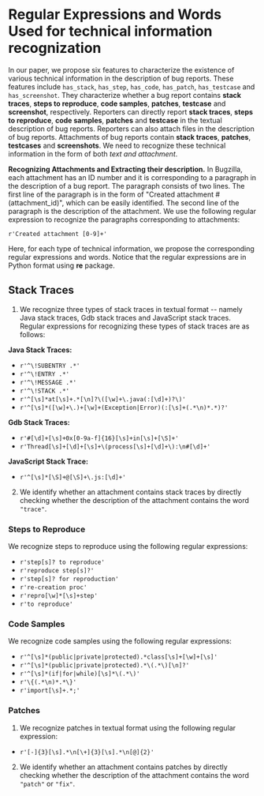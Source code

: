 # Regular Expressions and Words Used for technical information recognization

In our paper, we propose six features to characterize the existence of various technical information in the description of bug reports. These features include `has_stack`, `has_step`, `has_code`, `has_patch`, `has_testcase` and `has_screenshot`. They characterize whether a bug report contains **stack traces**, **steps to reproduce**, **code samples**, **patches**, **testcase** and **screenshot**, respectively. Reporters can directly report **stack traces**, **steps to reproduce**, **code samples**, **patches** and **testcase** in the textual description of bug reports. Reporters can also attach files in the description of bug reports. Attachments of bug reports contain **stack traces**, **patches**, **testcases** and **screenshots**. We need to recognize these technical information in the form of both *text and attachment*.

**Recognizing Attachments and Extracting their description.** In Bugzilla, each attachment has an ID number and it is corresponding to a paragraph in the description of a bug report. The paragraph consists of two lines. The first line of the paragraph is in the form of "Created attachment #(attachment_id)", which can be easily identified. The second line of the paragraph is the description of the attachment. We use the following regular expression to recognize the paragraphs corresponding to attachments:  

```r'Created attachment [0-9]+'```

Here, for each type of technical information, we propose the corresponding regular expressions and words. Notice that the regular expressions are in Python format using **re** package.

## Stack Traces

1. We recognize three types of stack traces in textual format -- namely Java stack traces, Gdb stack traces and JavaScript stack traces. Regular expressions for recognizing these types of stack traces are as follows:

**Java Stack Traces:** 
* `r'^\!SUBENTRY .*'`
* `r'^\!ENTRY .*'`
* `r'^\!MESSAGE .*'`
* `r'^\!STACK .*'`
* `r'^[\s]*at[\s]+.*[\n]?\([\w]+\.java(:[\d]+)?\)'`
* `r'^[\s]*([\w]+\.)+[\w]+(Exception|Error)(:[\s]+(.*\n)*.*)?'`

**Gdb Stack Traces:**
* `r'#[\d]+[\s]+0x[0-9a-f]{16}[\s]+in[\s]+[\S]+'`
* `r'Thread[\s]+[\d]+[\s]+\(process[\s]+[\d]+\):\n#[\d]+'`

**JavaScript Stack Trace:**
* `r'^[\s]*[\S]+@[\S]+\.js:[\d]+'`

2. We identify whether an attachment contains stack traces by directly checking whether the description of the attachment contains the word `"trace"`.

### Steps to Reproduce

We recognize steps to reproduce using the following regular expressions:
* `r'step[s]? to reproduce'`
* `r'reproduce step[s]?'`
* `r'step[s]? for reproduction'`
* `r're-creation proc'`
* `r'repro[\w]*[\s]+step'`
* `r'to reproduce'`

### Code Samples

We recognize code samples using the following regular expressions:
* `r'^[\s]*(public|private|protected).*class[\s]+[\w]+[\s]'`
* `r'^[\s]*(public|private|protected).*\(.*\)[\n]?'`
* `r'^[\s]*(if|for|while)[\s]*\(.*\)'`
* `r'\{(.*\n)*.*\}'`
* `r'import[\s]+.*;'`

### Patches

1. We recognize patches in textual format using the following regular expression:
* `r'[-]{3}[\s].*\n[\+]{3}[\s].*\n[@]{2}'`
2. We identify whether an attachment contains patches by directly checking whether the description of the attachment contains the word `"patch"` or `"fix"`.

### 
